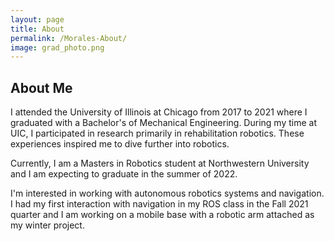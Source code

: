 ```yaml
---
layout: page
title: About
permalink: /Morales-About/
image: grad_photo.png
---
```


## About Me
I attended the University of Illinois at Chicago from 2017 to 2021 where I graduated with a Bachelor's of Mechanical Engineering. During my time at UIC, I participated in research primarily in rehabilitation robotics. These experiences inspired me to dive further into robotics.

Currently, I am a Masters in Robotics student at Northwestern University and I am expecting to graduate in the summer of 2022. 

I'm interested in working with autonomous robotics systems and navigation. I had my first interaction with navigation in my ROS class in the Fall 2021 quarter and I am working on a mobile base with a robotic arm attached as my winter project. 